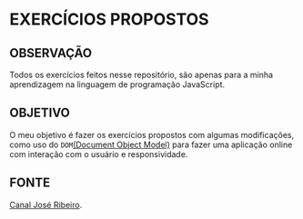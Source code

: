 # EXERCÍCIOS PROPOSTOS

## OBSERVAÇÃO

Todos os exercícios feitos nesse repositório, são apenas para a minha aprendizagem na linguagem de programação JavaScript.

## OBJETIVO

O meu objetivo é fazer os exercícios propostos com algumas modificações, como uso do `DOM`[(Document Object Model)](https://developer.mozilla.org/pt-BR/docs/Web/API/Document_Object_Model/Introduction) para fazer uma aplicação online com interação com o usuário e responsividade.

## FONTE

[Canal José Ribeiro](https://www.youtube.com/channel/UC6ZL0QLBNKBAOx6vjQXTIJA).
